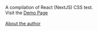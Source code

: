A compilation of React (NextJS) CSS test. 
<br/>
Visit the <a href="http://interface.saykiat.com" target="_blank">Demo Page</a>
<br/>
<br/>
<a href="http://saykiat.com/bio" target="_blank">About the author</a>
